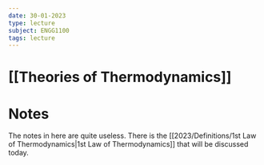```yaml
---
date: 30-01-2023
type: lecture
subject: ENGG1100
tags: lecture
---
```

# [[Theories of Thermodynamics]]

# Notes
The notes in here are quite useless.
There is the [[2023/Definitions/1st Law of Thermodynamics|1st Law of Thermodynamics]] that will be discussed today.